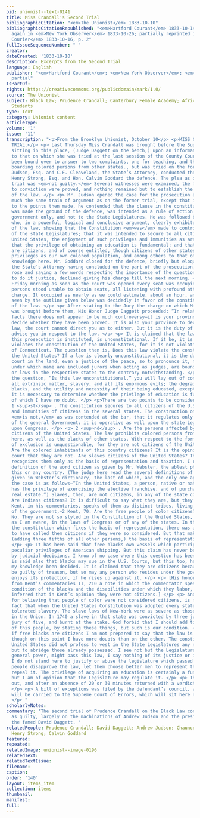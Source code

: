 ```yaml
---
pid: unionist--text-0141
title: Miss Crandall's Second Trial
bibliographicCitation: "<em>The Unionist</em> 1833-10-10"
bibliographicCitationRepublished: "<em>Hartford Courant</em> 1833-10-14, p. 2-3; reprinted
  again in <em>New York Observer</em> 1833-10-26; partially reprinted in <em>Norwich
  Courier</em> 1833-10-16, p. 2"
fullIssueSequenceNumber: " "
creator: 
dateCreated: '1833-10-10'
description: Excerpts from the Second Trial
language: English
publisher: "<em>Hartford Courant</em>; <em>New York Observer</em>; <em>Norwich Courier</em>
  partial"
IsPartOf: 
rights: https://creativecommons.org/publicdomain/mark/1.0/
source: The Unionist
subject: Black Law; Prudence Crandall; Canterbury Female Academy; African-American
  Students
type: Text
category: Unionist content
articleType: 
volume: '1'
issue: '11'
transcription: "<p>From the Brooklyn Unionist, October 10</p> <p>MISS CRANDALL’S SECOND
  TRIAL.</p> <p> Last Thursday Miss Crandall was brought before the Superior Court
  sitting in this place, (Judge Daggett on the bench,) upon an information similar
  to that on which she was tried at the last session of the County Court. She had
  been bound over to answer to two complaints, one for teaching, and the other for
  boarding colored persons from other states., but was tried on the former only. A.T.
  Judson, Esq. and C.F. Cleaveland, the State’s Attorney, conducted the prosecution,
  Henry Strong, Esq. and Hon. Calvin Goddard the defence. The plea as on the former
  trial was <em>not guilty.</em> Several witnesses were examined, the facts necessary
  to conviction were proved, and nothing remained but to establish the constitutionality
  of the law. </p> <p> Mr. Judson opened the case for the prosecution and pursued
  much the same train of argument as on the former trial, except that in addition
  to the points then made, he contended that the clause in the constitution which
  was made the ground of the defence, was intended as a rule of action to the general
  government only, and not to the State Legislatures. He was followed by Mr. Strong,
  who, in a powerful, logical and conclusive argument, clearly exhibited the unconstitutionality
  of the law, showing that the Constitution <em>was</em> made to control the action
  of the state Legislatures; that it was intended to secure to all citizens of the
  United States, the enjoyment of such privileges and immunities as are fundamental;
  that the privilege of obtaining an education is fundamental; and that free blacks
  are citizens, and of course entitled, though citizens of other states, to the same
  privileges as our own colored population, and among others to that of acquiring
  knowledge here. Mr. Goddard closed for the defence, briefly but eloquently, and
  the State’s Attorney having concluded on the part of the prosecution, the judge
  rose and saying a few words respecting the importance of the question, and his inability
  to do it justice, declined giving his charge till the next morning. </p> <p> On
  Friday morning as soon as the court was opened every seat was occupied and many
  persons stood unable to obtain seats, all listening with profound attention to the
  charge. It occupied as nearly as we could estimate, about an hour, and as will be
  seen by the outline given below was decidedly in favor of the constitutionality
  of the law. </p> <p> After stating to the Jury the charge on which Miss Crandall
  was brought before them, His Honor Judge Daggett proceeded: “In relation to the
  facts there does not appear to be much controversy—it is your province however to
  decide whether they have been proved. It is also your province to decide as to the
  law, the court cannot direct you as to either. But it is the duty of the court to
  advise you in respect to the law. </p> <p> It is claimed that the law under which
  this prosecution is instituted, is unconstitutional. If it be, it is because it
  violates the constitution of the United States, for it is not violation of the constitution
  of Connecticut. The question then is, Does this law violate the constitution of
  the United States? If a law is clearly unconstitutional, it is the duty of the humblest
  court in the land, even a justice of the peace, so to pronounce it, for all judges,
  under which name are included jurors when acting as judges, are bound by the constitution
  or laws in the respective states to the contrary notwithstanding. </p> <p> In considering
  the question, “Is this law unconstitutional,” you will lay out of consideration
  all extrinsic matter, slavery, and all its enormous evils; the degradation of the
  blacks, and the utility and necessity of their being educated, except so far as
  it is necessary to determine whether the privilege of education is fundamental,
  of which I have no doubt. </p> <p>There are two points to be considered.</p> <p>
  1 <sup>st</sup> . The constitution secures to all citizens of the U.S. the privileges
  and immunities of citizens in the several states. The construction of this section
  <em>is not,</em> as was contended at the bar, that it regulates only the action
  of the general Government: it is operative as well upon the state Legislature as
  upon Congress. </p> <p> 2 <sup>nd</sup> . Are the persons affected by this law,
  citizens of the United States. The law prohibits colored persons from Havana coming
  here, as well as the blacks of other states. With respect to the former, the right
  of exclusion is unquestionable, for they are not citizens of the United States.
  Are the colored inhabitants of this country citizens? It is the opinion of this
  court that they are not. Are slaves citizens of the United States? The constitution
  recognizes them only as the basis of representation and taxation. I refer to the
  definition of the word citizen as given by Mr. Webster, the ablest philologist of
  this or any country. (The judge here read the several definitions of the word as
  given in Webster’s dictionary, the last of which, and the only one applicable to
  the case is as follows—“In the United States, a person, native or naturalized, who
  has the privilege of exercising the elective franchise, and of purchasing and holding
  real estate.”) Slaves, then, are not citizens, in any of the state constitutions.
  Are Indians citizens? It is difficult to say what they are, but they are not citizens.
  Kent, in his commentaries, speaks of them as distinct tribes, living under the protection
  of the government,—2 Kent, 70. Are the free people of color citizens? I answer,
  No. They are not so styled in the Constitution of the United States, or, so far
  as I am aware, in the laws of Congress or of any of the states. In that clause of
  the constitution which fixes the basis of representation, there was an opportunity
  to have called them citizens if they were so considered. But that makes free <em>persons</em>
  (adding three fifths of all other persons,) the basis of representation and taxation..
  </p> <p> It has been said that free blacks own vessels which participate in the
  peculiar privileges of American shipping. But this claim has never been settled
  by judicial decisions. I know of no case where this question has been settled. It
  is said also that blacks may sue in the U.S. Courts, but this too, has never, within
  my knowledge been decided. It is claimed that they are citizens because they may
  be guilty of treason, but so may any person who resides under the government and
  enjoys its protection, if he rises up against it. </p> <p> [His honor then read
  from Kent’s commentaries II, 210 a note in which the commentator speaks of the degraded
  condition of the blacks and the disabilities under which they labor, and thence
  inferred that in Kent’s opinion they were not citizens.] </p> <p> Another reason
  for believing that people of color were not considered citizens, is found in the
  fact that when the United States Constitution was adopted every state except Massachusetts,
  tolerated slavery. The slave laws of New-York were as severe as those of any state
  in the Union. In 1740 a slave in that state was convicted by three justices and
  jury of five, and burnt at the stake. God forbid that I should add to the degradation
  of this people, by stating these things, but such is our condition. </p> <p> But
  if free blacks are citizens I am not prepared to say that the law is <em>unconstitutional,</em>
  though on this point I have more doubts than on the other. The constitution of the
  United States did not profess to vest in the State Legislatures any new powers,
  but to abridge those already possessed. I see not but the Legislature, under their
  general power, might pass this law, I say nothing of its justice or injustice, for
  I do not stand here to justify or abuse the legislature which passed it. If the
  people disapprove the law, let them choose better men to represent them who will
  repeal it. The privilege of acquiring an education is certainly a fundamental privilege,
  but I am of opinion that the Legislature may regulate it. </p> <p> The jury went
  out, and after an absence of 20 or 30 minutes returned with a verdict of GUILTY.
  </p> <p> A bill of exceptions was filed by the defendant’s council, and the case
  will be carried to the Supreme Court of Errors, which will sit here next July.”
  </p> "
scholarlyNotes: 
commentary: 'The second trial of Prudence Crandall on the Black Law convicted her
  as guilty, largely on the machinations of Andrew Judson and the presiding judge,
  the famed David Daggett. '
relatedPeople: Prudence Crandall; David Daggett; Andrew Judson; Chauncey F. Cleaveland;
  Henry Strong; Calvin Goddard
featured: 
repeated: 
relatedImage: unionist--image-0196
relatedText: 
relatedTextIssue: 
filename: 
caption: 
order: '140'
layout: items_item
collection: items
thumbnail: 
manifest: 
full: 
---
```


